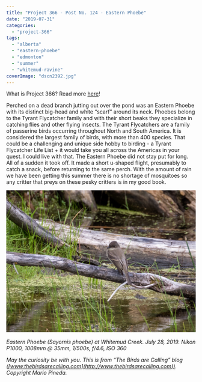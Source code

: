 ```yaml
---
title: "Project 366 - Post No. 124 - Eastern Phoebe"
date: "2019-07-31"
categories: 
  - "project-366"
tags: 
  - "alberta"
  - "eastern-phoebe"
  - "edmonton"
  - "summer"
  - "whitemud-ravine"
coverImage: "dscn2392.jpg"
---
```


What is Project 366? Read more [here](https://thebirdsarecalling.com/2019/03/29/project-366/)!

Perched on a dead branch jutting out over the pond was an Eastern Phoebe with its distinct big-head and white “scarf” around its neck. Phoebes belong to the Tyrant Flycatcher family and with their short beaks they specialize in catching flies and other flying insects. The Tyrant Flycatchers are a family of passerine birds occurring throughout North and South America. It is considered the largest family of birds, with more than 400 species. That could be a challenging and unique side hobby to birding - a Tyrant Flycatcher Life List + it would take you all across the Americas in your quest. I could live with that. The Eastern Phoebe did not stay put for long. All of a sudden it took off. It made a short u-shaped flight, presumably to catch a snack, before returning to the same perch. With the amount of rain we have been getting this summer there is no shortage of mosquitoes so any critter that preys on these pesky critters is in my good book.

![](images/dscn2392.jpg)

_Eastern Phoebe (Sayornis phoebe) at Whitemud Creek. July 28, 2019. Nikon P1000, 1008mm @ 35mm, 1/500s, f/4.6, ISO 360_

_May the curiosity be with you. This is from “The Birds are Calling” blog ([www.thebirdsarecalling.com](http://www.thebirdsarecalling.com)). Copyright Mario Pineda._
